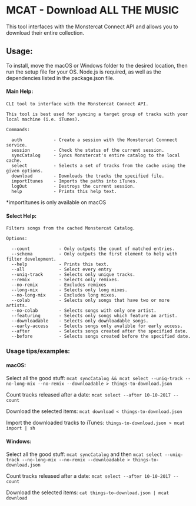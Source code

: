 # MCAT - Download ALL THE MUSIC

This tool interfaces with the Monstercat Connect API and allows you to download their entire collection.

## Usage:

To install, move the macOS or Windows folder to the desired location, then run the setup file for your OS.
Node.js is required, as well as the dependencies listed in the package.json file.

#### Main Help:
```
CLI tool to interface with the Monstercat Connect API.

This tool is best used for syncing a target group of tracks with your local machine (i.e. iTunes).

Commands:

  auth            - Create a session with the Monstercat Connnect service.
  session         - Check the status of the current session.
  syncCatalog     - Syncs Monstercat's entire catalog to the local cache.
  select          - Selects a set of tracks from the cache using the given options.
  download        - Downloads the tracks the specified file.
  importItunes    - Imports the paths into iTunes.
  logOut          - Destroys the current session.
  help            - Prints this help text.
```
*importItunes is only available on macOS

#### Select Help:

```
Filters songs from the cached Monstercat Catalog.

Options:

  --count           - Only outputs the count of matched entries.
  --schema          - Only outputs the first element to help with filter development.
  --help            - Prints this text.
  --all             - Select every entry
  --uniq-track      - Selects only unique tracks.
  --remix           - Selects only remixes.
  --no-remix        - Excludes remixes
  --long-mix        - Selects only long mixes.
  --no-long-mix     - Excludes long mixes.
  --colab           - Selects only songs that have two or more artists.
  --no-colab        - Selects songs with only one artist.
  --featuring       - Selects only songs which feature an artist.
  --downloadable    - Selects only downloadable songs.
  --early-access    - Selects songs only avalible for early access.
  --after           - Selects songs created after the specified date.
  --before          - Selects songs created before the specified date.
```

### Usage tips/examples:

#### macOS:

Select all the good stuff: `mcat syncCatalog && mcat select --uniq-track --no-long-mix --no-remix --downloadable > things-to-download.json`

Count tracks released after a date: `mcat select --after 10-10-2017 --count`

Download the selected items: `mcat download < things-to-download.json`

Import the downloaded tracks to iTunes: `things-to-download.json > mcat import | sh`

#### Windows:

Select all the good stuff: `mcat syncCatalog` and then `mcat select --uniq-track --no-long-mix --no-remix --downloadable > things-to-download.json`

Count tracks released after a date: `mcat select --after 10-10-2017 --count`

Download the selected items: `cat things-to-download.json | mcat download`
